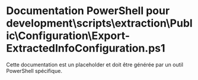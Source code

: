 # Documentation PowerShell pour development\scripts\extraction\Public\Configuration\Export-ExtractedInfoConfiguration.ps1

Cette documentation est un placeholder et doit être générée par un outil PowerShell spécifique.
